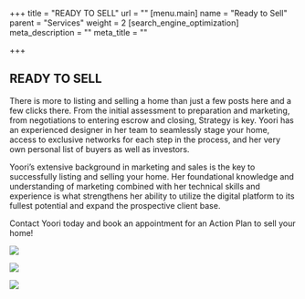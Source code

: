 +++
title = "READY TO SELL​"
url = ""
[menu.main]
name = "Ready to Sell"
parent = "Services"
weight = 2
[search_engine_optimization]
meta_description = ""
meta_title = ""

+++
## READY TO SELL

There is more to listing and selling a home than just a few posts here and a few clicks there. From the initial assessment to preparation and marketing, from negotiations to entering escrow and closing, Strategy is key. Yoori has an experienced designer in her team to seamlessly stage your home, access to exclusive networks for each step in the process, and her very own personal list of buyers as well as investors.

Yoori’s extensive background in marketing and sales is the key to successfully listing and selling your home. Her foundational knowledge and understanding of marketing combined with her technical skills and experience is what strengthens her ability to utilize the digital platform to its fullest potential and expand the prospective client base.

Contact Yoori today and book an appointment for an Action Plan to sell your home!​

![](/uploads/newbrochure1-1024x663.jpg)

![](/uploads/newbrochure2-1024x678.jpg)

![](/uploads/newbrochure3-1024x637.jpg)